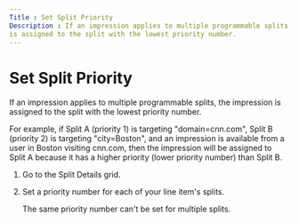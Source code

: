 ```yaml
---
Title : Set Split Priority
Description : If an impression applies to multiple programmable splits, the impression
is assigned to the split with the lowest priority number.
---
```



# Set Split Priority



If an impression applies to multiple programmable splits, the impression
is assigned to the split with the lowest priority number.



For example, if Split A (priority 1) is targeting "domain=cnn.com",
Split B (priority 2) is targeting "city=Boston", and an impression is
available from a user in Boston visiting cnn.com, then the impression
will be assigned to Split A because it has a higher priority (lower
priority number) than Split B.





1.  Go to the Split
    Details grid.
2.  Set a priority number for each of your line
    item's splits.
    

    The same priority number can't be set for multiple splits.

    






